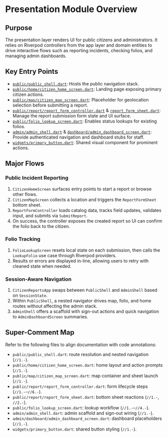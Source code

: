 # Presentation Module Overview

## Purpose
The presentation layer renders UI for public citizens and administrators. It relies on Riverpod controllers from the app layer and domain entities to drive interactive flows such as reporting incidents, checking folios, and managing admin dashboards.

## Key Entry Points
- [`public/public_shell.dart`](../../lib/src/presentation/public/public_shell.dart): Hosts the public navigation stack.
- [`public/home/citizen_home_screen.dart`](../../lib/src/presentation/public/home/citizen_home_screen.dart): Landing page exposing primary citizen actions.
- [`public/map/citizen_map_screen.dart`](../../lib/src/presentation/public/map/citizen_map_screen.dart): Placeholder for geolocation selection before submitting a report.
- [`public/report/report_form_controller.dart`](../../lib/src/presentation/public/report/report_form_controller.dart) & [`report_form_sheet.dart`](../../lib/src/presentation/public/report/report_form_sheet.dart): Manage the report submission form state and UI surface.
- [`public/folio_lookup_screen.dart`](../../lib/src/presentation/public/folio_lookup_screen.dart): Enables status lookups for existing folios.
- [`admin/admin_shell.dart`](../../lib/src/presentation/admin/admin_shell.dart) & [`dashboard/admin_dashboard_screen.dart`](../../lib/src/presentation/admin/dashboard/admin_dashboard_screen.dart): Provide authenticated navigation and dashboard stubs for staff.
- [`widgets/primary_button.dart`](../../lib/src/presentation/widgets/primary_button.dart): Shared visual component for prominent actions.

## Major Flows
### Public Incident Reporting
1. `CitizenHomeScreen` surfaces entry points to start a report or browse other flows.
2. `CitizenMapScreen` collects a location and triggers the `ReportFormSheet` bottom sheet.
3. `ReportFormController` loads catalog data, tracks field updates, validates input, and submits via `SubmitReport`.
4. On success, the controller exposes the created report so UI can confirm the folio back to the citizen.

### Folio Tracking
1. `FolioLookupScreen` resets local state on each submission, then calls the `LookupFolio` use case through Riverpod providers.
2. Results or errors are displayed in-line, allowing users to retry with cleaned state when needed.

### Session-Aware Navigation
1. `CitizenReportsApp` swaps between `PublicShell` and `AdminShell` based on `SessionState`.
2. Within `PublicShell`, a nested navigator drives map, folio, and home routes without affecting the admin stack.
3. `AdminShell` offers a scaffold with sign-out actions and quick navigation to `AdminDashboardScreen` summaries.

## Super-Comment Map
Refer to the following files to align documentation with code annotations:
- `public/public_shell.dart`: route resolution and nested navigation (`//1.-`).
- `public/home/citizen_home_screen.dart`: home layout and action prompts (`//1.-`).
- `public/map/citizen_map_screen.dart`: map container and sheet launch (`//1.-`).
- `public/report/report_form_controller.dart`: form lifecycle steps (`//1.-`–`//6.-`).
- `public/report/report_form_sheet.dart`: bottom sheet reactions (`//1.-`, `//2.-`).
- `public/folio_lookup_screen.dart`: lookup workflow (`//1.-`–`//4.-`).
- `admin/admin_shell.dart`: admin scaffold and sign-out wiring (`//1.-`).
- `admin/dashboard/admin_dashboard_screen.dart`: dashboard placeholders (`//1.-`).
- `widgets/primary_button.dart`: shared button styling (`//1.-`).
